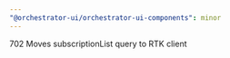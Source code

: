 ```yaml
---
"@orchestrator-ui/orchestrator-ui-components": minor
---
```


702 Moves subscriptionList query to RTK client
